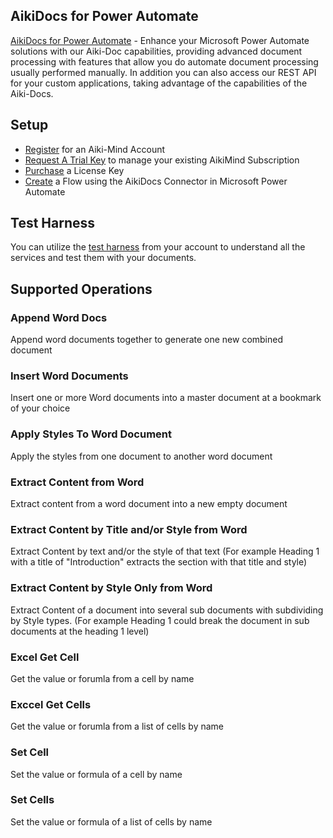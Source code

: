 
## AikiDocs for Power Automate
[AikiDocs for Power Automate](https://www.aiki-mind.com/) - Enhance your Microsoft Power Automate solutions with our Aiki-Doc capabilities, providing advanced document processing with features that allow you do automate document processing usually performed manually. In addition you can also access our REST API for your custom applications, taking advantage of the capabilities of the Aiki-Docs.

## Setup
- [Register](https://www.aiki-mind.com/Account/Register) for an Aiki-Mind Account
- [Request A Trial Key](https://www.aiki-mind.com/Account/TrialRequest) to manage your existing AikiMind Subscription
- [Purchase](https://www.aiki-mind.com/Products) a License Key
- [Create](https://flow.microsoft.com) a Flow using the AikiDocs Connector in Microsoft Power Automate

## Test Harness
You can utilize the [test harness](https://www.aiki-mind.com/APIManagement/Harness) from your account to understand all the services and test them with your documents.

## Supported Operations 

### Append Word Docs
Append word documents together to generate one new combined document

### Insert Word Documents
Insert one or more Word documents into a master document at a bookmark of your choice

### Apply Styles To Word Document
Apply the styles from one document to another word document

### Extract Content from Word
Extract content from a word document into a new empty document

### Extract Content by Title and/or Style from Word
Extract Content by text and/or the style of that text (For example Heading 1 with a title of "Introduction" extracts the section with that title and style)

### Extract Content by Style Only from Word
Extract Content of a document into several sub documents with subdividing by Style types. (For example Heading 1 could break the document in sub documents at the heading 1 level)

### Excel Get Cell
Get the value or forumla from a cell by name

### Exccel Get Cells
Get the value or forumla from a list of cells by name

### Set Cell 
Set the value or formula of a cell by name

### Set Cells 
Set the value or formula of a list of cells by name
